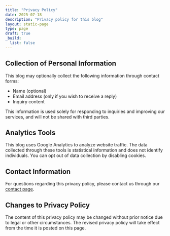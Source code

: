 ```yaml
---
title: "Privacy Policy"
date: 2025-07-18
description: "Privacy policy for this blog"
layout: static-page
type: page
draft: true
_build:
  list: false
---
```


## Collection of Personal Information

This blog may optionally collect the following information through contact forms:

- Name (optional)
- Email address (only if you wish to receive a reply)
- Inquiry content

This information is used solely for responding to inquiries and improving our services, and will not be shared with third parties.

## Analytics Tools

This blog uses Google Analytics to analyze website traffic. The data collected through these tools is statistical information and does not identify individuals. You can opt out of data collection by disabling cookies.

<!--
## Advertising

This blog uses third-party advertising services (such as Google AdSense). These advertising providers may use information about your visits to this site and other sites (excluding name, address, email address, and phone number) to provide advertisements about goods and services that may be of interest to you.
-->

## Contact Information

For questions regarding this privacy policy, please contact us through our [contact page](/en/contact/).

## Changes to Privacy Policy

The content of this privacy policy may be changed without prior notice due to legal or other circumstances. The revised privacy policy will take effect from the time it is posted on this page.